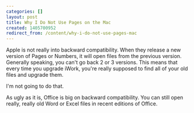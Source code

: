 ```yaml
---
categories: []
layout: post
title: Why I Do Not Use Pages on the Mac
created: 1405700952
redirect_from: /content/why-i-do-not-use-pages-mac
---
```

Apple is not really into backward compatibility.  When they release a new version of Pages or Numbers, it will open files from the previous version.  Generally speaking, you can't go back 2 or 3 versions.  This means that every time you upgrade iWork, you're really supposed to find all of your old files and upgrade them.  

I'm not going to do that.

As ugly as it is, Office is big on backward compatibility.  You can still open really, really old Word or Excel files in recent editions of Office.
